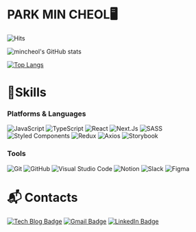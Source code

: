 # PARK MIN CHEOL🖥

![Hits](https://hits.seeyoufarm.com/api/count/incr/badge.svg?url=https%3A%2F%2Fgithub.com%2FLow-ProFiles&count_bg=%23000000&title_bg=%23000000&icon=&icon_color=%23E7E7E7&title=hits&edge_flat=false)

<div align="justify">
  
![mincheol's GitHub stats](https://github-readme-stats.vercel.app/api?username=Low-ProFiles&show_icons=true)

[![Top Langs](https://github-readme-stats.vercel.app/api/top-langs/?username=Low-ProFiles&layout=compact)](https://github.com/anuraghazra/github-readme-stats)
</div>

# 💪Skills
### Platforms & Languages
![JavaScript](https://img.shields.io/badge/JavaScript-F7DF1E.svg?&style=for-the-badge&logo=JavaScript&logoColor=black)
![TypeScript](https://img.shields.io/badge/TypeScript-3178C6.svg?&style=for-the-badge&logo=TypeScript&logoColor=white)
![React](https://img.shields.io/badge/React-61DAFB.svg?&style=for-the-badge&logo=React&logoColor=black)
![Next.Js](https://img.shields.io/badge/Next.Js-000000.svg?&style=for-the-badge&logo=Next.Js&logoColor=white)
![SASS](https://img.shields.io/badge/SASS-cc6699.svg?&style=for-the-badge&logo=sass&logoColor=white)
![Styled Components](https://img.shields.io/badge/Styledcomponents-DB7093.svg?&style=for-the-badge&logo=styled-components&logoColor=white)
![Redux](https://img.shields.io/badge/Redux-764ABC.svg?&style=for-the-badge&logo=Redux&logoColor=white)
![Axios](https://img.shields.io/badge/Axios-5A29E4.svg?&style=for-the-badge&logo=Axios&logoColor=white)
![Storybook](https://img.shields.io/badge/Storybook-FF4785.svg?&style=for-the-badge&logo=Storybook&logoColor=white)


### Tools
![Git](https://img.shields.io/badge/Git-F05032.svg?&style=for-the-badge&logo=Git&logoColor=white)
![GitHub](https://img.shields.io/badge/Github-000000.svg?&style=for-the-badge&logo=Github&logoColor=white)
![Visual Studio Code](https://img.shields.io/badge/Visual%20Studio%20Code-007ACC.svg?&style=for-the-badge&logo=Visual%20Studio%20Code&logoColor=white)
![Notion](https://img.shields.io/badge/Notion-f5f5dc.svg?&style=for-the-badge&logo=Notion&logoColor=black)
![Slack](https://img.shields.io/badge/Slack-4a154b.svg?&style=for-the-badge&logo=Slack&logoColor=white)
![Figma](https://img.shields.io/badge/Figma-F24E1E.svg?&style=for-the-badge&logo=Figma&logoColor=white)

 
# :mailbox_with_mail: Contacts
[![Tech Blog Badge](http://img.shields.io/badge/-Tech%20blog-gray?style=flat-square&logo=velog&link=https://velog.io/@abroak07/)](https://velog.io/@abroak07/)
[![Gmail Badge](https://img.shields.io/badge/Gmail-d14836?style=flat-square&logo=Gmail&logoColor=white&link=mailto:xironysim@gmail.com)](mailto:xironysim@gmail.com)
[![LinkedIn Badge](https://img.shields.io/badge/LinkedIn-0A66C2?style=flat-square&logo=LinkedIn&logoColor=white&link=https://www.linkedin.com/in/%EB%AF%BC%EC%B2%A0-%EB%B0%95-72ab9b236/)](https://www.linkedin.com/in/%EB%AF%BC%EC%B2%A0-%EB%B0%95-72ab9b236/)
